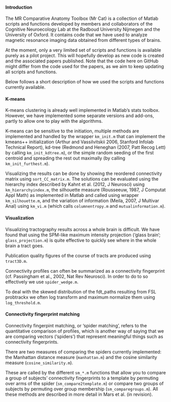 #### Introduction

The MR Comparative Anatomy Toolbox (Mr Cat) is a collection of Matlab scripts and functions developed by members and collaborators of the Cognitive Neuroecology Lab at the Radboud University Nijmegen and the University of Oxford. It contains code that we have used to analyze magnetic resonance imaging data obtained from different types of brains.

At the moment, only a very limited set of scripts and functions is available purely as a pilot project. This will hopefully develop as new code is created and the associated papers published. Note that the code here on GitHub might differ from the code used for the papers, as we aim to keep updating all scripts and functions.

Below follows a short description of how we used the scripts and functions currently available.

#### K-means

K-means clustering is already well implemented in Matlab’s stats toolbox. However, we have implemented some separate versions and add-ons, partly to allow one to play with the algorithms.

K-means can be sensitive to the initiation, multiple methods are implemented and handled by the wrapper `km_init.m` that can implement the kmeans++ initialization (Arthur and Vassilvitskii 2006, Stanford Infolab Technical Report), kd-tree (Redmond and Heneghan (2007, Patt Recog Lett) by calling `km_init_kdtree.m`), or the simple random seeding of the first centroid and spreading the rest out maximally (by calling `km_init_furthest.m`).

Visualizing the results can be done by showing the reordered connectivity matrix using `sort_CC_matrix.m`. The solutions can be evaluated using the hierarchy index described by Kahnt et al. (2012, J Neurosci) using `km_hierarchyindex.m`, the silhouette measure (Rousseeuw, 1987, J Computat Appl Math) as implemented in Matlab and called using  wrapper `km_silhouette.m`, and the variation of information (Meila, 2007, J Multivar Anal) using `km_vi.m` (which calls `columnentropy.m` and `mutualinformation.m`).

#### Visualization

Visualizing tractography results across a whole brain is difficult. We have found that using the SPM-like maximum intensity projection (‘glass brain’; `glass_projection.m`) is quite effective to quickly see where in the whole brain a tract goes.Publication quality figures of the course of tracts are produced using `tract3D.m`.Connectivity profiles can often be summarized as a connectivity fingerprint (cf. Passingham et al., 2002, Nat Rev Neurosci). In order to do to so effectively we use `spider_wedge.m`.To deal with the skewed distribution of the fdt_paths resulting from FSL probtrackx we often log transform and maximum normalize them using `log_threshold.m`.#### Connectivity fingerprint matching
Connectivity fingerpint matching, or ‘spider matching’, refers to the quantitative comparison of profiles, which is another way of saying that we are comparing vectors (‘spiders’) that represent meaningful things such as connectivity fingerprints.There are two measures of comparing the spiders currently implemented: the Manhattan distance measure (`manhattan.m`) and the cosine similarity measure (`cosine_similarity.m`).

These are called by the different `sm_*.m` functions that allow you to compare a group of subjects’ connectivity fingerprints to a template by permuting over arms of the spider (`sm_compare2template.m`) or compare two groups of subjects by permuting over group membership (`sm_comparegroups.m`). All these methods are described in more detail in Mars et al. (in revision).
